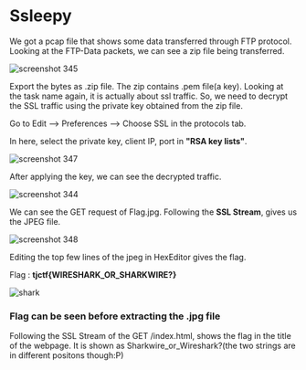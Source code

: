 # Ssleepy

We got a pcap file that shows some data transferred through FTP protocol.
Looking at the FTP-Data packets, we can see a zip file being transferred.

![screenshot 345](https://user-images.githubusercontent.com/42334661/44036357-39d95f02-9f2f-11e8-8331-f7e9d053ae4d.png)

Export the bytes as .zip file. The zip contains .pem file(a key). 
Looking at the task name again, it is actually about ssl traffic.
So, we need to decrypt the SSL traffic using the private key obtained from the zip file.

Go to Edit --> Preferences --> Choose SSL in the protocols tab.

In here, select the private key, client IP, port in **"RSA key lists"**.


![screenshot 347](https://user-images.githubusercontent.com/42334661/44036999-df98f618-9f30-11e8-862a-1bd756683338.png)

After applying the key, we can see the decrypted traffic.


![screenshot 344](https://user-images.githubusercontent.com/42334661/44037261-89180986-9f31-11e8-8b51-70ad2856841c.png)

We can see the GET request of Flag.jpg. Following the **SSL Stream**, gives us the JPEG file.

![screenshot 348](https://user-images.githubusercontent.com/42334661/44037615-61bab5ea-9f32-11e8-9cce-bff9b93975fb.png)

Editing the top few lines of the jpeg in HexEditor gives the flag.

Flag : **tjctf{WIRESHARK_OR_SHARKWIRE?}**

![shark](https://user-images.githubusercontent.com/42334661/44037755-c26ec7be-9f32-11e8-852d-fa0015ace0f0.png)

### Flag can be seen before extracting the .jpg file

Following the SSL Stream of the GET /index.html, shows the flag in the title of the webpage.
It is shown as Sharkwire_or_Wireshark?(the two strings are in different positons though:P)


